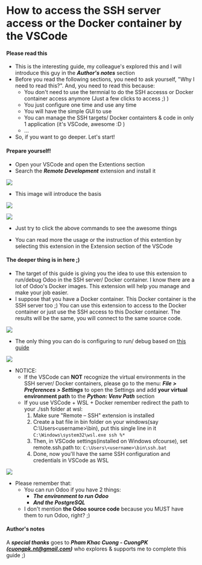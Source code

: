 # How to access the SSH server access or the Docker container by the VSCode

#### Please read this
- This is the interesting guide, my colleague's explored this and I will introduce this guy in the ***Author's notes*** section
- Before you read the following sections, you need to ask yourself, "Why I need to read this?". And, you need to read this because:
  - You don't need to use the termnial to do the SSH accesss or Docker container access anymore (Just a few clicks to access ;) )
  - You just configure one time and use any time
  - You will have the simple GUI to use
  - You can manage the SSH targets/ Docker containters & code in only 1 application (it's VSCode, awesome :D )
  - ...
- So, if you want to go deeper. Let's start!

#### Prepare yourself!
- Open your VSCode and open the Extentions section
- Search the ***Remote Development*** extension and install it

![](static/img/guide_ssh_docker_vscode/guide_ssh_docker_vscode_01.png)

- This image will introduce the basis

![](static/img/guide_ssh_docker_vscode/guide_ssh_docker_vscode_02.png)

![](static/img/guide_ssh_docker_vscode/guide_ssh_docker_vscode_03.png)

- Just try to click the above commands to see the awesome things

- You can read more the usage or the instruction of this extention by selecting this extension in the Extension section of the VSCode

#### The deeper thing is in here ;)
- The target of this guide is giving you the idea to use this extension to run/debug Odoo in the SSH server/ Docker container. I know there are a lot of Odoo's Docker images. This extension will help you manage and make your job easier.
- I suppose that you have a Docker container. This Docker container is the SSH server too ;) You can use this extension to access to the Docker container or just use the SSH access to this Docker container. The results will be the same, you will connect to the same source code.

![](static/img/guide_ssh_docker_vscode/guide_ssh_docker_vscode_04.png)

- The only thing you can do is configuring to run/ debug based on [this guide](https://github.com/tuantrantg/how-to-setup-the-odoo-simple-development-envinroment/blob/master/DEBUG_ODOO_BY_VSCODE.md)

![](static/img/guide_ssh_docker_vscode/guide_ssh_docker_vscode_05.png)

- NOTICE: 
  - If the VSCode can **NOT** recognize the virtual environments in the SSH server/ Docker containers, please go to the menu: ***File > Preferences > Settings*** to open the Settings and add **your virtual environment path** to the ***Python: Venv Path*** section
  - If you use VSCode + WSL + Docker remember redirect the path to your ./ssh folder at wsl:
    1. Make sure "Remote – SSH" extension is installed
    2. Create a bat file in bin folder on your windows(say C:\Users\<username>\bin), put this single line in it
        `C:\Windows\system32\wsl.exe ssh %*`
    3. Then, in VSCode settings(installed on Windows ofcourse), set remote.ssh.path to:
        `C:\Users\<username>\bin\ssh.bat`
    4. Done, now you'll have the same SSH configuration and credentials in VSCode as WSL

![](static/img/guide_ssh_docker_vscode/guide_ssh_docker_vscode_06.png)

- Please remember that:
  - You can run Odoo if you have 2 things:
    - ***The environment to run Odoo***
    - ***And the PostgreSQL***
  - I don't mention **the Odoo source code** because you MUST have them to run Odoo, right? ;)

#### Author's notes
A ***special thanks*** goes to ***Pham Khac Cuong - CuongPK (cuongpk.nt@gmail.com)*** who explores & supports me to complete this guide ;)
